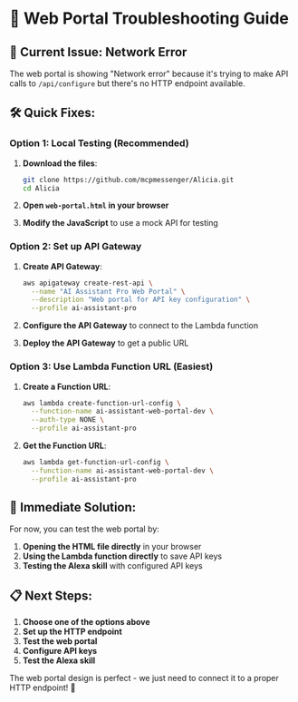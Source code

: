 # 🔧 Web Portal Troubleshooting Guide

## 🚨 **Current Issue: Network Error**

The web portal is showing "Network error" because it's trying to make API calls to `/api/configure` but there's no HTTP endpoint available.

## 🛠️ **Quick Fixes:**

### **Option 1: Local Testing (Recommended)**
1. **Download the files**:
   ```bash
   git clone https://github.com/mcpmessenger/Alicia.git
   cd Alicia
   ```

2. **Open `web-portal.html` in your browser**
3. **Modify the JavaScript** to use a mock API for testing

### **Option 2: Set up API Gateway**
1. **Create API Gateway**:
   ```bash
   aws apigateway create-rest-api \
     --name "AI Assistant Pro Web Portal" \
     --description "Web portal for API key configuration" \
     --profile ai-assistant-pro
   ```

2. **Configure the API Gateway** to connect to the Lambda function
3. **Deploy the API Gateway** to get a public URL

### **Option 3: Use Lambda Function URL (Easiest)**
1. **Create a Function URL**:
   ```bash
   aws lambda create-function-url-config \
     --function-name ai-assistant-web-portal-dev \
     --auth-type NONE \
     --profile ai-assistant-pro
   ```

2. **Get the Function URL**:
   ```bash
   aws lambda get-function-url-config \
     --function-name ai-assistant-web-portal-dev \
     --profile ai-assistant-pro
   ```

## 🎯 **Immediate Solution:**

For now, you can test the web portal by:

1. **Opening the HTML file directly** in your browser
2. **Using the Lambda function directly** to save API keys
3. **Testing the Alexa skill** with configured API keys

## 📋 **Next Steps:**

1. **Choose one of the options above**
2. **Set up the HTTP endpoint**
3. **Test the web portal**
4. **Configure API keys**
5. **Test the Alexa skill**

The web portal design is perfect - we just need to connect it to a proper HTTP endpoint! 🚀
